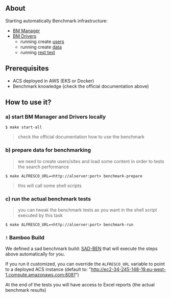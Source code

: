 ## About

Starting automatically Benchmark infrastructure:
* [BM Manager](https://github.com/Alfresco/alfresco-bm-manager) 
* [BM Drivers](https://github.com/Alfresco/alfresco-bm-manager/tree/master/docs/bm-driver)
  * running create [users](https://github.com/Alfresco/alfresco-bm-load-users)
  * running create [data](https://github.com/Alfresco/alfresco-bm-load-data)
  * running [rest test](https://github.com/Alfresco/alfresco-bm-rest-api)

## Prerequisites
* ACS deployed in AWS (EKS or Docker)
* Benchmark knowledge (check the official documentation above)

## How to use it?
### a) start BM Manager and Drivers locally

```shell
$ make start-all
```
>check the official documentation how to use the benchmark

### b) prepare data for benchmarking
> we need to create users/sites and load some content in order to tests the search performance

```shell
$ make ALFRESCO_URL=<http://alserver:port> benchmark-prepare
```
>this will call some shell scripts

### c) run the actual benchmark tests
>you can tweak the benchmark tests as you want in the shell script executed by this task

```shell
$ make ALFRESCO_URL=<http://alserver:port> benchmark-run
```

### `!` Bamboo Build
We defined a sad benchmark build: [SAD-BEN](https://bamboo.alfresco.com/bamboo/browse/SAD-BEN) that will execute the steps above automatically for you.

If you run it customized, you can override the `ALFRESCO_URL` variable to point to a deployed ACS instance (default to: "http://ec2-34-245-148-19.eu-west-1.compute.amazonaws.com:8081") 

At the end of the tests you will have access to Excel reports (the actual benchmark results)